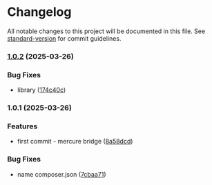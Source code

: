 # Changelog

All notable changes to this project will be documented in this file. See [standard-version](https://github.com/conventional-changelog/standard-version) for commit guidelines.

### [1.0.2](https://github.com/K3Progetti/mercure-bridge-bundle/compare/v1.0.1...v1.0.2) (2025-03-26)


### Bug Fixes

* library ([174c40c](https://github.com/K3Progetti/mercure-bridge-bundle/commit/174c40c5fe7e609a8e611314b9fabd4376d5e30d))

### 1.0.1 (2025-03-26)


### Features

* first commit - mercure bridge ([8a58dcd](https://github.com/K3Progetti/mercure-bridge-bundle/commit/8a58dcd478841f0c3c40e69651adf6748cf777a0))


### Bug Fixes

* name composer.json ([7cbaa71](https://github.com/K3Progetti/mercure-bridge-bundle/commit/7cbaa71d2ea9b8850806003dac75e31e66fad32d))
